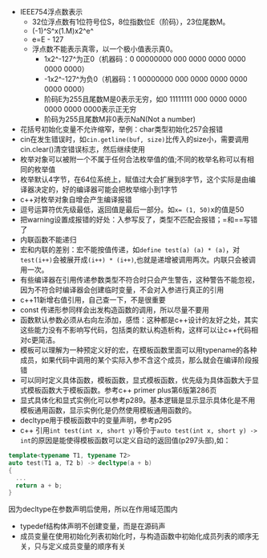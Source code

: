 * IEEE754浮点数表示
  * 32位浮点数有1位符号位S，8位指数位E（阶码），23位尾数M。
  * (-1)^S^x(1.M)x2^e^
  * e=E - 127
  * 浮点数不能表示真零，以一个极小值表示真0。
    * 1x2^-127^为正0（机器码：0 00000000 000 0000 0000 0000 0000 0000）
    * -1x2^-127^为负0（机器码：1 00000000 000 0000 0000 0000 0000 0000）
    * 阶码E为255且尾数M是0表示无穷，如0 11111111 000 0000 0000 0000 0000 0000表示正无穷
    * 阶码为255且尾数M非0表示NaN(Not a number)
* 花括号初始化变量不允许缩窄，举例：char类型初始化257会报错
* cin在发生错误时，如`cin.getline(buf, size)`比传入的size小，需要调用cin.clear()清空错误标志，然后继续使用
* 枚举对象可以被附一个不属于任何合法枚举值的值;不同的枚举名称可以有相同的枚举值
* 枚举默认4字节，在64位系统上，赋值过大会扩展到8字节，这个实际是由编译器决定的，好的编译器可能会把枚举缩小到1字节
* c++对枚举对象自增会产生编译报错
* 逗号运算符优先级最低，返回值是最后一部分。如`x= (1, 50)`x的值是50
* 把warning设置成报错的好处：入参写反了，类型不匹配会报错；=和==写错了
* 内联函数不能递归
* 宏和内联的差别：宏不能按值传递，如`define test(a) (a) * (a)`，对`test(i++)`会被展开成`(i++) * (i++)`,也就是递增被调用两次。内联只会被调用一次。
* 有些编译器在引用传递参数类型不符合时只会产生警告，这种警告不能忽视，因为不符合时编译器会创建临时变量，不会对入参进行真正的引用
* c++11新增右值引用，自己查一下，不是很重要
* const 传递形参同样会出发构造函数的调用，所以尽量不要用 
* 函数默认参数必须从右向左添加，感悟：这种都是c++设计的友好之处，其实这些能力没有不影响写代码，包括类的默认构造析构，这样可以让c++代码相对c更简洁。
* 模板可以理解为一种预定义好的宏，在模板函数里面可以用typename的各种成员，如果代码中调用的某个实际入参不含这个成员，那么就会在编译阶段报错
* 可以同时定义具体函数，模板函数，显式模板函数，优先级为具体函数大于显式模板函数大于模板函数。参考c++ primer plus第6版第286页
* 显式具体化和显式实例化可以参考p289。基本逻辑是显示显示具体化是不用模板通用函数，显示实例化是仍然使用模板通用函数的。
* decltype用于模板函数中的变量声明，参考p295
* c++ 引用`int test(int x, short y)`等价于`auto test(int x, short y) -> int`的原因是能使得模板函数可以定义自动的返回值(p297头部),如：
``` c++
template<typename T1, typename T2>
auto test(T1 a, T2 b) -> decltype(a + b)
{
  ...
  return a + b;
}
```
因为decltype在参数声明后使用，所以在作用域范围内
* typedef结构体声明不创建变量，而是在源码声
* 成员变量在使用初始化列表初始化时，与构造函数中初始化成员列表的顺序无关，只与定义成员变量的顺序有关